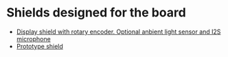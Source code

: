 # Shields designed for the board

- [Display shield with rotary encoder. Optional anbient light sensor and I2S microphone](https://github.com/srg74/WLED-ESP32-universal-controller/tree/main/Shields/Display_shield)
- [Prototype shield](https://github.com/srg74/WLED-ESP32-universal-controller/tree/main/Shields/Proto_shield)
